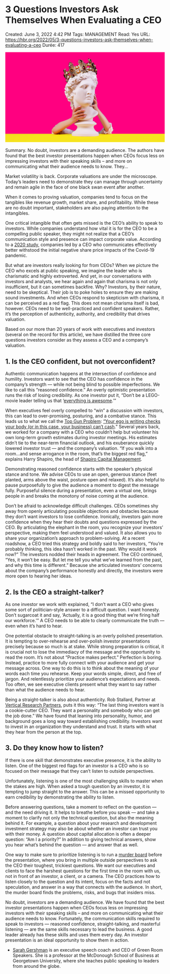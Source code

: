 # 3 Questions Investors Ask Themselves When Evaluating a CEO

Created: June 3, 2022 4:42 PM
Tags: MANAGEMENT
Read: Yes
URL: https://hbr.org/2022/05/3-questions-investors-ask-themselves-when-evaluating-a-ceo
Durée: 417

![3%20Questions%20Investors%20Ask%20Themselves%20When%20Evaluati%20b43e048ced8440b6b60ee61cf545392b/May22_10_1221891278.jpg](3%20Questions%20Investors%20Ask%20Themselves%20When%20Evaluati%20b43e048ced8440b6b60ee61cf545392b/May22_10_1221891278.jpg)

Summary. No doubt, investors are a demanding audience. The authors have found that the best investor presentations happen when CEOs focus less on impressing investors with their speaking skills – and more on communicating what their audience needs to know. They...

Market volatility is back. Corporate valuations are under the microscope. Today’s leaders need to demonstrate they can manage through uncertainty and remain agile in the face of one black swan event after another.

When it comes to proving valuation, companies tend to focus on the tangibles like revenue growth, market share, and profitability. While these are no doubt important, stakeholders are also paying attention to the intangibles.

One critical intangible that often gets missed is the CEO’s ability to speak to investors. While companies understand how vital it is for the CEO to be a compelling public speaker, they might not realize that a CEO’s communication style and presence can impact corporate value. According to a [2020 study,](https://www.fticonsulting.com/emea/insights/reports/covid-19-ceo-brand-impact-business) companies led by a CEO who communicates effectively better withstood the initial negative share price impacts of the Covid-19 pandemic.

But what are investors really looking for from CEOs? When we picture the CEO who excels at public speaking, we imagine the leader who is charismatic and highly extroverted. And yet, in our conversations with investors and analysts, we hear again and again that charisma is not only insufficient, but it can sometimes backfire. Why? Investors, by their nature, need to be skeptical. Their job is to poke holes to ensure they are making sound investments. And when CEOs respond to skepticism with charisma, it can be perceived as a red flag. This does not mean charisma itself is bad, however. CEOs need to be well-practiced and confident speakers. Rather, it’s the perception of authenticity, authority, and credibility that drives valuation.

Based on our more than 20 years of work with executives and investors (several on the record for this article), we have distilled the three core questions investors consider as they assess a CEO and a company’s valuation.

## **1. Is the CEO confident, but not overconfident?**

Authentic communication happens at the intersection of confidence and humility. Investors want to see that the CEO has confidence in the company’s strength — while not being blind to possible imperfections. We like to call this “reasoned confidence.” An overly optimistic presentation runs the risk of losing credibility. As one investor put it, “Don’t be a LEGO-movie leader telling us that ‘[everything is awesome](https://en.wikipedia.org/wiki/Everything_Is_Awesome).’”

When executives feel overly compelled to “win” a discussion with investors, this can lead to over-promising, posturing, and a combative stance. This leads us to what we call the [Top Gun Problem](https://audaciastrategies.com/damaged-goods-top-gun-problem-crisis-communications/): [“Your ego is writing checks your body (or in this case, your business) can’t cash](https://www.youtube.com/watch?v=sRNWFtgXo2E).” Several years back, we worked for a company with a CEO who couldn’t help but volunteer his own long-term growth estimates during investor meetings. His estimates didn’t tie to the near-term financial outlook, and his exuberance quickly lowered investor trust — and the company’s valuation. “If you walk into a room…and sense arrogance in the room, that’s the biggest red flag,” explains Harry Shapiro, the head of [Shapiro Capital Management](http://www.shapirocapital.com/).

Demonstrating reasoned confidence starts with the speaker’s physical stance and tone. We advise CEOs to use an open, generous stance (feet planted, arms above the waist, posture open and relaxed). It’s also helpful to pause purposefully to give the audience a moment to digest the message fully. Purposeful silence during a presentation, even a virtual one, brings people in and breaks the monotony of noise coming at the audience.

Don’t be afraid to acknowledge difficult challenges. CEOs sometimes shy away from openly articulating possible objections and obstacles because they don’t want investors to lose confidence. Ironically, investors gain more confidence when they hear their doubts and questions expressed by the CEO. By articulating the elephant in the room, you recognize your investors’ perspective, making them feel understood and valued. It also allows you to share your organization’s approach to problem-solving. At a recent roadshow, a CEO tried this strategy and boldly said to her investors, “You’re probably thinking, this idea hasn’t worked in the past. Why would it work now?” The investors nodded their heads in agreement. The CEO continued, “Yes, it won’t be easy. But let me tell you what we’ve learned from the past, and why this time is different.” Because she articulated investors’ concerns about the company’s performance honestly and directly, the investors were more open to hearing her ideas.

## **2. Is the CEO a straight-talker?**

As one investor we work with explained, “I don’t want a CEO who gives some sort of politician-style answer to a difficult question. I want honesty. Don’t sugarcoat it and say, ‘Actually, it is a good thing that we’re firing half our workforce.’” A CEO needs to be able to clearly communicate the truth — even when it’s hard to hear.

One potential obstacle to straight-talking is an overly polished presentation. It is tempting to over-rehearse and over-polish investor presentations precisely because so much is at stake. While strong preparation is critical, it is crucial not to lose the immediacy of the message and the opportunity to read the room. It’s not about “Practice makes perfect.” Perfection is boring. Instead, practice to more fully connect with your audience and get your message across. One way to do this is to think about the meaning of your words each time you rehearse. Keep your words simple, direct, and free of jargon. And relentlessly prioritize your audience’s expectations and needs. Too often, we see executive clients present what they want to say rather than what the audience needs to hear.

Being a straight-talker is also about authenticity. Rob Stallard, Partner at [Vertical Research Partners](https://www.verticalresearchpartners.com/), puts it this way: “The last thing investors want is a cookie-cutter CEO. They want a personality and somebody who can get the job done.” We have found that leaning into personality, humor, and background goes a long way toward establishing credibility. Investors want to invest in an organization they understand and trust. It starts with what they hear from the person at the top.

## **3. Do they know how to listen?**

If there is one skill that demonstrates executive presence, it is the ability to listen. One of the biggest red flags for an investor is a CEO who is so focused on their message that they can’t listen to outside perspectives.

Unfortunately, listening is one of the most challenging skills to master when the stakes are high. When asked a tough question by an investor, it is tempting to jump straight to the answer. This can be a missed opportunity to earn credibility by demonstrating the ability to listen.

Before answering questions, take a moment to reflect on the question — and the need driving it. It helps to breathe before you speak — and take a moment to clarify not only the technical question, but also the meaning behind it. For example, a question about your research and development investment strategy may also be about whether an investor can trust you with their money. A question about capital allocation is often a deeper question: “Am I a priority?” In addition to giving technical answers, show you hear what’s behind the question — and answer that as well.

One way to make sure to prioritize listening is to run a [murder board](https://audaciastrategies.com/murder-board-not-bad-sounds-use-criticism-prepare-team/) before the presentation, where you bring in multiple outside perspectives to ask the CEO their toughest, trickiest questions. We want our executives and clients to face the harshest questions for the first time in the room with us, not in front of an investor, a client, or a camera. The CEO practices how to listen closely to the question and its intent, focus on the facts and not speculation, and answer in a way that connects with the audience. In short, the murder board finds the problems, risks, and bugs that insiders miss.

No doubt, investors are a demanding audience. We have found that the best investor presentations happen when CEOs focus less on impressing investors with their speaking skills – and more on communicating what their audience needs to know. Fortunately, the communication skills required to speak to investors — reasoned confidence, straight-talking, and masterful listening — are the same skills necessary to lead the business. A good leader already has these skills and uses them every day. An investor presentation is an ideal opportunity to show them in action.

- [Sarah Gershman](https://hbr.org/search?term=sarah%20gershman&search_type=search-all) is an executive speech coach and CEO of Green Room Speakers. She is a professor at the McDonough School of Business at Georgetown University, where she teaches public speaking to leaders from around the globe.